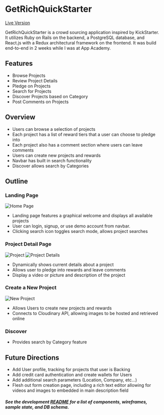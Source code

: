 # GetRichQuickStarter

[Live Version](https://getrichquickstarter.herokuapp.com/#/)

GetRichQuickStarter is a crowd sourcing application inspired by KickStarter. It utilizes Ruby on Rails on the backend, a PostgreSQL database, and React.js with a Redux architectural framework on the frontend. It was build end-to-end in 2 weeks while I was at App Academy.

## Features
  * Browse Projects
  * Review Project Details
  * Pledge on Projects
  * Search for Projects
  * Discover Projects based on Category
  * Post Comments on Projects

## Overview
  * Users can browse a selection of projects
  * Each project has a list of reward tiers that a user can choose to pledge into
  * Each project also has a comment section where users can leave comments
  * Users can create new projects and rewards
  * Navbar has built in search functionality
  * Discover allows search by Categories

## Outline

### Landing Page
  ![Home Page](https://github.com/mcittar/getrichquickstarter/blob/master/app/assets/images/home.png)
  * Landing page features a graphical welcome and displays all available projects
  * User can login, signup, or use demo account from navbar.
  * Clicking search icon toggles search mode, allows project searches

### Project Detail Page
  ![Project](https://res.cloudinary.com/ddy9eynci/image/upload/v1493398448/Screen_Shot_2017-04-28_at_9.52.00_AM_phm8kw.png)
  ![Project Details](https://res.cloudinary.com/ddy9eynci/image/upload/v1493398575/Screen_Shot_2017-04-28_at_9.55.27_AM_dfshf5.png)
  * Dynamically shows current details about a project
  * Allows user to pledge into rewards and leave comments
  * Display a video or picture and description of the project

### Create a New Project
  ![New Project](https://res.cloudinary.com/ddy9eynci/image/upload/v1493398831/Screen_Shot_2017-04-28_at_9.59.55_AM_bpu4v0.png)
  * Allows Users to create new projects and rewards
  * Connects to Cloudinary API, allowing images to be hosted and retrieved online

### Discover
  * Provides search by Category feature

## Future Directions
  * Add User profile, tracking for projects that user is Backing
  * Add credit card authentication and create wallets for Users
  * Add additional search parameters (Location, Company, etc...)
  * Flesh out form creation page, including a rich text editor allowing for videos and images to embedded in main description field

  ##### See the development [README](docs/README.md) for a list of components, wireframes, sample state, and DB schema.
